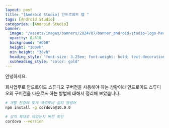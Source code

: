 ```yaml
---
layout: post
title: "[Android Studio] 안드로이드 앱 "
tags: [Android Studio]
categories: [Android Studio]
banner:
  image: "/assets/images/banners/2024/07/banner_android-studio-logo-hero.jpg"
  opacity: 0.618
  background: "#000"
  height: "100vh"
  min_height: "38vh"
  heading_style: "font-size: 3.25em; font-weight: bold; text-decoration: underline"
  subheading_style: "color: gold"
--- 
```


안녕하세요.

회사업무로 안드로이드 스튜디오 구버전을 사용해야 하는 상황이라 
안드로이드 스튜디오의 구버전을 다운로드 하는 방법에 대해서 정리해 보았습니다.





```sh
# 개발 환경에 맞게 코르도바 설치 명령어 
npm install -g cordova@10.0.0

```

```sh
# 설치 제대로 되었는지 버전 확인
cordova --version

```